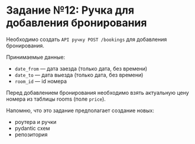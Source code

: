 # Задание №12: Ручка для добавления бронирования
Необходимо создать `API ручку POST /bookings` для добавления бронирования.

Принимаемые данные:
- `date_from` — дата заезда (только дата, без времени)
- `date_to` — дата выезда (только дата, без времени)
-  `room_id` — id номера

Перед добавлением бронирования необходимо взять актуальную цену номера из таблицы rooms (поле `price`).

Напомню, что это задание предполагает создание новых:
- роутера и ручки
- pydantic схем
- репозитория